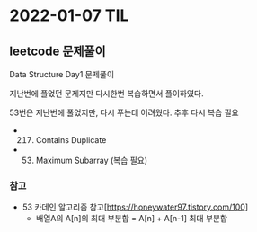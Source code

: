 # 2022-01-07 TIL

## leetcode 문제풀이

Data Structure Day1 문제풀이

지난번에 풀었던 문제지만 다시한번 복습하면서 풀이하였다.

53번은 지난번에 풀었지만, 다시 푸는데 어려웠다. 추후 다시 복습 필요

- 217. Contains Duplicate
- 53. Maximum Subarray (복습 필요)

### 참고

- 53 카데인 알고리즘 참고[https://honeywater97.tistory.com/100]
  - 배열A의 A[n]의 최대 부분합 = A[n] + A[n-1] 최대 부분합

